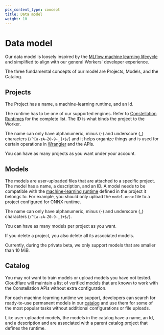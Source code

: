 ```yaml
---
pcx_content_type: concept
title: Data model
weight: 10
---
```


# Data model

Our data model is loosely inspired by the [MLflow machine learning lifecycle](https://mlflow.org/docs/latest/concepts.html) and simplified to align with our general Workers' developer experience.

The three fundamental concepts of our model are Projects, Models, and the Catalog.

## Projects

The Project has a name, a machine-learning runtime, and an Id.

The runtime has to be one of our supported engines. Refer to [Constellation Runtimes](/constellation/platform/runtimes/) for the complete list. The ID is what binds the project to the Worker.

The name can only have alphanumeric, minus (-) and underscore (_) characters (```/^[a-zA-Z0-9-_]+$/```) and it helps organize things and is used for certain operations in [Wrangler](/constellation/concepts/wrangler-support/) and the APIs.

You can have as many projects as you want under your account.

## Models

The models are user-uploaded files that are attached to a specific project. The model has a name, a description, and an ID. A model needs to be compatible with the [machine-learning runtime](/constellation/platform/runtimes/) defined in the project it belongs to. For example, you should only upload the `model.onnx` file to a project configured for ONNX runtime.

The name can only have alphanumeric, minus (-) and underscore (_) characters (```/^[a-zA-Z0-9-_]+$/```).

You can have as many models per project as you want.

If you delete a project, you also delete all its associated models.

Currently, during the private beta, we only support models that are smaller than 10 MiB.

## Catalog

You may not want to train models or upload models you have not tested. Cloudflare will maintain a list of verified models that are known to work with the Constellation APIs without extra configuration.

For each machine-learning runtime we support, developers can search for ready-to-use permanent models in our [catalog](/constellation/platform/data-model/#catalog) and use them for some of the most popular tasks without additional configurations or file uploads.

Like user-uploaded models, the models in the catalog have a name, an Id, and a description and are associated with a parent catalog project that defines the runtime.

